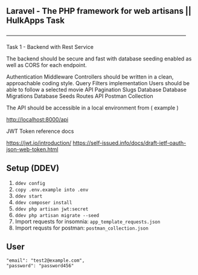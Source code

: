 ## Laravel - The PHP framework for web artisans || HulkApps Task

——————————————————————————————————

Task 1 - Backend with Rest Service

The backend should be secure and fast with database seeding enabled as well as CORS for each endpoint.

Authentication Middleware
Controllers should be written in a clean, approachable coding style.
Query Filters implementation
Users should be able to follow a selected movie
API Pagination
Slugs
Database
Database Migrations
Database Seeds
Routes
API Postman Collection

The API should be accessible in a local environment from ( example )

<http://localhost:8000/api>

JWT Token reference docs

<https://jwt.io/introduction/>
<https://self-issued.info/docs/draft-ietf-oauth-json-web-token.html>

## Setup (DDEV)

1. `ddev config`
2. `copy .env.example into .env`
3. `ddev start`
4. `ddev composer install`
5. `ddev php artisan jwt:secret`
6. `ddev php artisan migrate --seed`
7. Import requests for insomnia: `app_template_requests.json`
8. Import requsts for postman: `postman_collection.json`

## User

```
"email": "test2@example.com",
"password": "password456"
```
